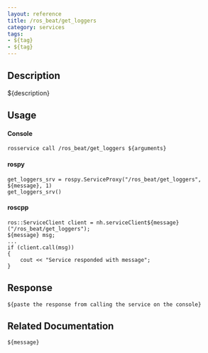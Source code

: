 ```yaml
---
layout: reference
title: /ros_beat/get_loggers
category: services
tags: 
- ${tag} 
- ${tag}
---
```


## Description
${description}

## Usage
#### Console
```
rosservice call /ros_beat/get_loggers ${arguments}
```

#### rospy
```
get_loggers_srv = rospy.ServiceProxy("/ros_beat/get_loggers", ${message}, 1)
get_loggers_srv()
```

#### roscpp
```
ros::ServiceClient client = nh.serviceClient${message}("/ros_beat/get_loggers");
${message} msg;
...
if (client.call(msg))
{
    cout << "Service responded with message";
}
```

## Response
```
${paste the response from calling the service on the console}
```

## Related Documentation
``${message}``  